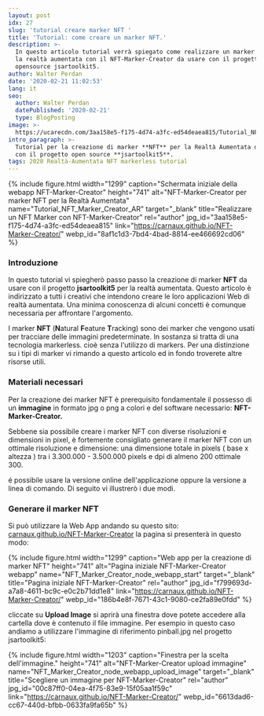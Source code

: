 ```yaml
---
layout: post
idx: 27
slug: 'tutorial creare marker NFT '
title: 'Tutorial: come creare un marker NFT.'
description: >-
  In questo articolo tutorial verrà spiegato come realizzare un marker NFT per
  la realtà aumentata con il NFT-Marker-Creator da usare con il progetto
  opensource jsartoolkit5.
author: Walter Perdan
date: '2020-02-21 11:02:53'
lang: it
seo:
  author: Walter Perdan
  datePublished: '2020-02-21'
  type: BlogPosting
image: >-
  https://ucarecdn.com/3aa158e5-f175-4d74-a3fc-ed54deaea815/Tutorial_NFT_Marker_Creator_AR.jpg
intro_paragraph: >-
  Tutorial per la creazione di marker **NFT** per la Realtà Aumentata da usare
  con il progetto open source **jsartoolkit5**.
tags: 2020 Realtà-Aumentata NFT markerless tutorial
---
```

{% include figure.html width="1299" caption="Schermata iniziale della webapp NFT-Marker-Creator" height="741" alt="NFT-Marker-Creator per marker NFT per la Realtà Aumentata" name="Tutorial_NFT_Marker_Creator_AR" target="_blank" title="Realizzare un NFT Marker con NFT-Marker-Creator" rel="author" jpg_id="3aa158e5-f175-4d74-a3fc-ed54deaea815" link="https://carnaux.github.io/NFT-Marker-Creator/" webp_id="8af1c1d3-7bd4-4bad-8814-ee466692cd06" %}

### Introduzione

In questo tutorial vi spiegherò passo passo la creazione di marker **NFT** da usare con il progetto **jsartoolkit5** per la realtà aumentata. Questo articolo è indirizzato a tutti i creativi che intendono creare le loro applicazioni Web di realtà aumentata. Una minima conoscenza di alcuni concetti è comunque necessaria per affrontare l'argomento.

I marker **NFT** (**N**atural **F**eature **T**racking) sono dei marker che vengono usati per tracciare delle immagini predeterminate. In sostanza si tratta di una tecnologia markerless. cioè senza l'utilizzo di markers. Per una distinzione su i tipi di marker vi rimando a questo articolo ed in fondo troverete altre risorse utili.

### Materiali necessari

Per la creazione dei marker NFT è prerequisito fondamentale il possesso di un **immagine** in formato jpg o png a colori e del software necessario: **NFT-Marker-Creator.**

Sebbene sia possibile creare i marker NFT con diverse risoluzioni e dimensioni in pixel, è fortemente consigliato generare il marker NFT con un ottimale risoluzione e dimensione: una dimensione totale in pixels ( base x altezza ) tra i 3.300.000 - 3.500.000 pixels e dpi di almeno 200 ottimale 300.

é possibile usare la versione online dell'applicazione oppure la versione a linea di comando. Di seguito vi illustrerò i due modi.

### Generare il marker NFT

Si può utilizzare la Web App andando su questo sito: [carnaux.github.io/NFT-Marker-Creator](https://carnaux.github.io/NFT-Marker-Creator/) la pagina si presenterà in questo modo:

{% include figure.html width="1299" caption="Web app per la creazione di marker NFT" height="741" alt="Pagina iniziale NFT-Marker-Creator webapp" name="NFT_Marker_Creator_node_webapp_start" target="_blank" title="Pagina iniziale NFT-Marker-Creator" rel="author" jpg_id="f799693d-a7a8-4611-bc9c-e0c2b71dd1e8" link="https://carnaux.github.io/NFT-Marker-Creator/" webp_id="186b4e8f-7671-43c1-9080-ce2fa89e0fdd" %}

cliccate su **Upload Image** si aprirà una finestra dove potete accedere alla cartella dove è contenuto il file immagine. Per esempio in questo caso andiamo a utilizzare l'immagine di riferimento pinball.jpg nel progetto jsartoolkit5:

{% include figure.html width="1203" caption="Finestra per la scelta dell'immagine." height="741" alt="NFT-Marker-Creator upload immagine" name="NFT_Marker_Creator_node_webapp_upload_image" target="_blank" title="Scegliere un immagine per NFT-Marker-Creator" rel="author" jpg_id="00c87ff0-04ea-4f75-83e9-15f05aa1f59c" link="https://carnaux.github.io/NFT-Marker-Creator/" webp_id="6613dad6-cc67-440d-bfbb-0633fa9fa65b" %}

